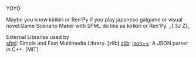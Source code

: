 YOYO

Maybe you know kirikiri or Ren'Py if you play japanese galgame or visual novel.Game Scenario Maker with SFML do like as kirikiri or Ren'Py. \_(:3J Z)\_ 

External Libraries used by<br/>
[sfml](http://www.sfml-dev.org/index.php): Simple and Fast Multimedia Library. [zlib]
[zlib](http://www.zlib.net/):
[json++](https://github.com/hjiang/jsonxx): A JSON parser in C++. [MIT]
